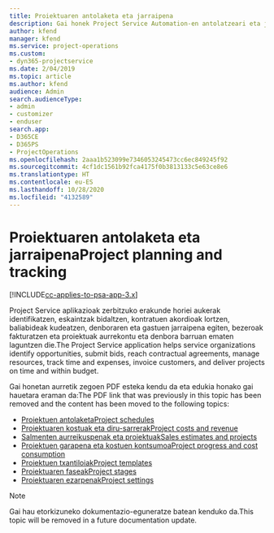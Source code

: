 ```yaml
---
title: Proiektuaren antolaketa eta jarraipena
description: Gai honek Project Service Automation-en antolatzeari eta jarraipena egiteari buruzko informazioa lortzeko esteka eskaintzen du.
author: kfend
manager: kfend
ms.service: project-operations
ms.custom:
- dyn365-projectservice
ms.date: 2/04/2019
ms.topic: article
ms.author: kfend
audience: Admin
search.audienceType:
- admin
- customizer
- enduser
search.app:
- D365CE
- D365PS
- ProjectOperations
ms.openlocfilehash: 2aaa1b523099e7346053245473cc6ec849245f92
ms.sourcegitcommit: 4cf1dc1561b92fca4175f0b3813133c5e63ce8e6
ms.translationtype: HT
ms.contentlocale: eu-ES
ms.lasthandoff: 10/28/2020
ms.locfileid: "4132589"
---
```

# <a name="project-planning-and-tracking"></a><span data-ttu-id="07bcd-103">Proiektuaren antolaketa eta jarraipena</span><span class="sxs-lookup"><span data-stu-id="07bcd-103">Project planning and tracking</span></span>

[!INCLUDE[cc-applies-to-psa-app-3.x](../../includes/cc-applies-to-psa-app-3x.md)]

<span data-ttu-id="07bcd-104">Project Service aplikazioak zerbitzuko erakunde horiei aukerak identifikatzen, eskaintzak bidaltzen, kontratuen akordioak lortzen, baliabideak kudeatzen, denboraren eta gastuen jarraipena egiten, bezeroak fakturatzen eta proiektuak aurrekontu eta denbora barruan ematen laguntzen die.</span><span class="sxs-lookup"><span data-stu-id="07bcd-104">The Project Service application helps service organizations identify opportunities, submit bids, reach contractual agreements, manage resources, track time and expenses, invoice customers, and deliver projects on time and within budget.</span></span> 

<span data-ttu-id="07bcd-105">Gai honetan aurretik zegoen PDF esteka kendu da eta edukia honako gai hauetara eraman da:</span><span class="sxs-lookup"><span data-stu-id="07bcd-105">The PDF link that was previously in this topic has been removed and the content has been moved to the following topics:</span></span>

- [<span data-ttu-id="07bcd-106">Proiektuen antolaketa</span><span class="sxs-lookup"><span data-stu-id="07bcd-106">Project schedules</span></span>](../project-creating.md)
- [<span data-ttu-id="07bcd-107">Proiektuaren kostuak eta diru-sarrerak</span><span class="sxs-lookup"><span data-stu-id="07bcd-107">Project costs and revenue</span></span>](../project-estimating.md)
- [<span data-ttu-id="07bcd-108">Salmenten aurreikuspenak eta proiektuak</span><span class="sxs-lookup"><span data-stu-id="07bcd-108">Sales estimates and projects</span></span>](../project-leveraging.md)
- [<span data-ttu-id="07bcd-109">Proiektuen garapena eta kostuen kontsumoa</span><span class="sxs-lookup"><span data-stu-id="07bcd-109">Project progress and cost consumption</span></span>](../project-tracking.md)
- [<span data-ttu-id="07bcd-110">Proiektuen txantiloiak</span><span class="sxs-lookup"><span data-stu-id="07bcd-110">Project templates</span></span>](../project-templates.md)
- [<span data-ttu-id="07bcd-111">Proiektuaren faseak</span><span class="sxs-lookup"><span data-stu-id="07bcd-111">Project stages</span></span>](../project-stages.md)
- [<span data-ttu-id="07bcd-112">Proiektuaren ezarpenak</span><span class="sxs-lookup"><span data-stu-id="07bcd-112">Project settings</span></span>](../project-settings.md)

> [!NOTE]
> <span data-ttu-id="07bcd-113">Gai hau etorkizuneko dokumentazio-eguneratze batean kenduko da.</span><span class="sxs-lookup"><span data-stu-id="07bcd-113">This topic will be removed in a future documentation update.</span></span> 
